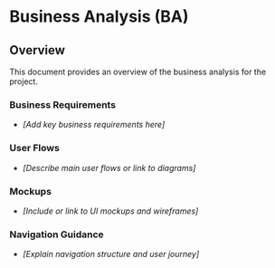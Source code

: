 # Business Analysis (BA)

## Overview

This document provides an overview of the business analysis for the project.

### Business Requirements

- _[Add key business requirements here]_

### User Flows

- _[Describe main user flows or link to diagrams]_

### Mockups

- _[Include or link to UI mockups and wireframes]_

### Navigation Guidance

- _[Explain navigation structure and user journey]_
